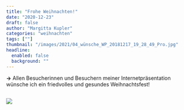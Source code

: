 ```yaml
---
title: "Frohe Weihnachten!"
date: "2020-12-23"
draft: false
author: "Margitta Kupler"
categories: "weihnachten"
tags: [""]
thumbnail: "/images/2021/04_wünsche_WP_20181217_19_28_49_Pro.jpg"
headline:
  enabled: false
  background: ""
---
```


**→** Allen Besucherinnen und Besuchern meiner Internetpräsentation wünsche
ich ein friedvolles und gesundes Weihnachtsfest!

<!--more-->

## ![](/images/2021/04_wünsche_WP_20181217_19_28_49_Pro.jpg)